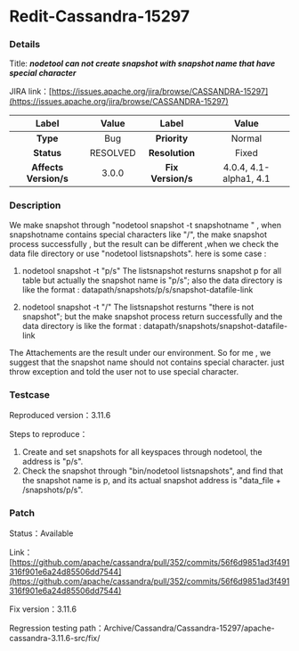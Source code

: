 # Redit-Cassandra-15297

### Details

Title: ***nodetool can not create snapshot with snapshot name that have special character***

JIRA link：[https://issues.apache.org/jira/browse/CASSANDRA-15297](https://issues.apache.org/jira/browse/CASSANDRA-15297)

|         Label         |                  Value                   |      Label      |     Value      |
|:---------------------:|:----------------------------------------:|:---------------:|:--------------:|
|       **Type**        |                   Bug                    |  **Priority**   |     Normal     |
|      **Status**       |                 RESOLVED                 | **Resolution**  |     Fixed      |
| **Affects Version/s** |                  3.0.0                   | **Fix Version/s** | 4.0.4, 4.1-alpha1, 4.1 |

### Description

We make snapshot through "nodetool snapshot -t snapshotname " , when snapshotname contains special characters like "/", the make snapshot process successfully , but the result
can be different ,when we check the data file directory or use "nodetool listsnapshots".
here is some case :

1. nodetool snapshot -t "p/s"
The listsnapshot resturns snapshot p for all table but actually the snapshot name is "p/s"; also the data directory is like the format : datapath/snapshots/p/s/snapshot-datafile-link

2. nodetool snapshot -t "/"
The listsnapshot resturns "there is not snapshot"; but the make snapshot process return successfully and the data directory is like the format : datapath/snapshots/snapshot-datafile-link

The Attachements are the result under our environment. So for me , we suggest that the snapshot name should not contains special character. just throw exception and told the user not to use special character.

### Testcase

Reproduced version：3.11.6

Steps to reproduce：

1. Create and set snapshots for all keyspaces through nodetool, the address is "p/s".
2. Check the snapshot through "bin/nodetool listsnapshots", and find that the snapshot name is p, and its actual snapshot address is "data_file + /snapshots/p/s".

### Patch 

Status：Available

Link：[https://github.com/apache/cassandra/pull/352/commits/56f6d9851ad3f491316f901e6a24d85506dd7544](https://github.com/apache/cassandra/pull/352/commits/56f6d9851ad3f491316f901e6a24d85506dd7544)

Fix version：3.11.6

Regression testing path：Archive/Cassandra/Cassandra-15297/apache-cassandra-3.11.6-src/fix/
